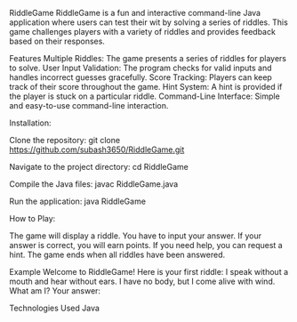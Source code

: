 RiddleGame
RiddleGame is a fun and interactive command-line Java application where users can test their wit by solving a series of riddles. This game challenges players with a variety of riddles and provides feedback based on their responses.

Features
Multiple Riddles: The game presents a series of riddles for players to solve.
User Input Validation: The program checks for valid inputs and handles incorrect guesses gracefully.
Score Tracking: Players can keep track of their score throughout the game.
Hint System: A hint is provided if the player is stuck on a particular riddle.
Command-Line Interface: Simple and easy-to-use command-line interaction.

Installation:

Clone the repository:
git clone https://github.com/subash3650/RiddleGame.git

Navigate to the project directory:
cd RiddleGame

Compile the Java files:
javac RiddleGame.java

Run the application:
java RiddleGame

How to Play:

The game will display a riddle.
You have to input your answer.
If your answer is correct, you will earn points.
If you need help, you can request a hint.
The game ends when all riddles have been answered.

Example
Welcome to RiddleGame!
Here is your first riddle:
I speak without a mouth and hear without ears. I have no body, but I come alive with wind. What am I?
Your answer: 

Technologies Used
Java
